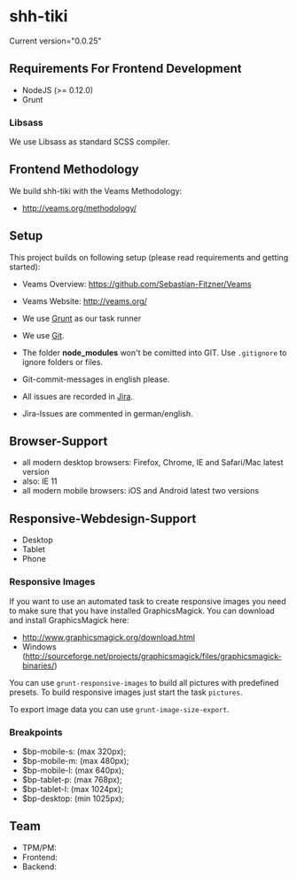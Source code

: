 # shh-tiki

Current version="0.0.25"

## Requirements For Frontend Development

* NodeJS (>= 0.12.0)
* Grunt

### Libsass
We use Libsass as standard SCSS compiler.

## Frontend Methodology

We build shh-tiki with the Veams Methodology:
* http://veams.org/methodology/


## Setup

This project builds on following setup (please read requirements and getting started):

- Veams Overview: https://github.com/Sebastian-Fitzner/Veams
- Veams Website: http://veams.org/

- We use [Grunt](http://gruntjs.com/) as our task runner
- We use [Git](#).
- The folder __node_modules__ won't be comitted into GIT. Use ```.gitignore``` to ignore folders or files.
- Git-commit-messages in english please.
- All issues are recorded in [Jira](#).
- Jira-Issues are commented in german/english.

## Browser-Support

- all modern desktop browsers: Firefox, Chrome, IE and Safari/Mac latest version
- also: IE 11
- all modern mobile browsers: iOS and Android latest two versions

## Responsive-Webdesign-Support

- Desktop
- Tablet
- Phone

### Responsive Images

If you want to use an automated task to create responsive images you need to make sure that you have installed GraphicsMagick. You can download and install GraphicsMagick here:

- http://www.graphicsmagick.org/download.html
- Windows (http://sourceforge.net/projects/graphicsmagick/files/graphicsmagick-binaries/)

You can use `grunt-responsive-images` to build all pictures with predefined presets. To build responsive images just start the task `pictures`.

To export image data you can use `grunt-image-size-export`.

### Breakpoints
- $bp-mobile-s: (max 320px);
- $bp-mobile-m: (max 480px);
- $bp-mobile-l: (max 640px);
- $bp-tablet-p: (max 768px);
- $bp-tablet-l: (max 1024px);
- $bp-desktop: (min 1025px);

## Team

- TPM/PM:
- Frontend:
- Backend: